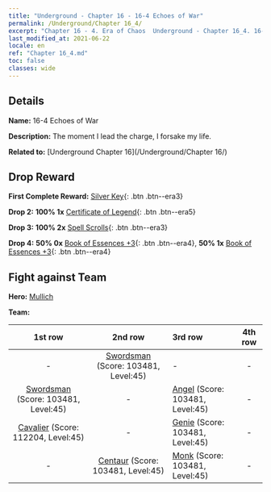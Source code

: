 ```yaml
---
title: "Underground - Chapter 16 - 16-4 Echoes of War"
permalink: /Underground/Chapter 16_4/
excerpt: "Chapter 16 - 4. Era of Chaos  Underground - Chapter 16_4. 16-4 Echoes of War"
last_modified_at: 2021-06-22
locale: en
ref: "Chapter 16_4.md"
toc: false
classes: wide
---
```


## Details

 **Name:** 16-4 Echoes of War

 **Description:** The moment I lead the charge, I forsake my life. 

 **Related to:** [Underground Chapter 16](/Underground/Chapter 16/)

## Drop Reward

 **First Complete Reward:** [Silver Key](/Items/con_693/){: .btn .btn--era3}

 **Drop 2:** **100% 1x** [Certificate of Legend](/Items/mat_67/){: .btn .btn--era5}

 **Drop 3:** **100% 2x** [Spell Scrolls](/Items/con_694/){: .btn .btn--era3}

 **Drop 4:** **50% 0x** [Book of Essences +3](/Items/mat_60/){: .btn .btn--era4}, **50% 1x** [Book of Essences +3](/Items/mat_60/){: .btn .btn--era4}


## Fight against Team
 **Hero:** [Mullich](/heroes/Mullich/)

 **Team:**


  | 1st row | 2nd row | 3rd row | 4th row |
  |:----:|:----:|:----|:----:|
  | - | [Swordsman](/units/Swordsman/) (Score: 103481, Level:45)  | - | - |
  | [Swordsman](/units/Swordsman/) (Score: 103481, Level:45)  | - | [Angel](/units/Angel/) (Score: 103481, Level:45)  | - |
  | [Cavalier](/units/Cavalier/) (Score: 112204, Level:45)  | - | [Genie](/units/Genie/) (Score: 103481, Level:45)  | - |
  | - | [Centaur](/units/Centaur/) (Score: 103481, Level:45)  | [Monk](/units/Monk/) (Score: 103481, Level:45)  | - |


